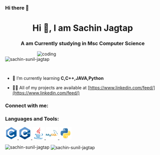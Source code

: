 ### Hi there 👋

<h1 align="center">Hi 👋, I am Sachin Jagtap</h1>
<h3 align="center">A am Currently studying in Msc Computer Science</h3>

<img align = "right" alt ="coding" width ="400" src="[https://www.google.com/url?sa=i&url=https%3A%2F%2Fprototypr.io%2Finspiration%2Flate-night-coding-by-afsal-dribbble&psig=AOvVaw1x1v3Q7QzyQAwGkTPhpqAB&ust=1691505281584000&source=images&cd=vfe&opi=89978449&ved=0CBEQjRxqFwoTCIi0orvjyoADFQAAAAAdAAAAABAI](https://www.google.com/imgres?imgurl=https%3A%2F%2Fmedia2.giphy.com%2Fmedia%2FlP8xu5t2DLGG045H8F%2Fgiphy.gif&tbnid=heNSQwKORMWQ6M&vet=12ahUKEwjp2Oms4sqAAxUFoWMGHV8TAbsQMygPegUIARDJAg..i&imgrefurl=https%3A%2F%2Fgiphy.com%2Fgifs%2Fhacktiv8-code-programming-programmer-lP8xu5t2DLGG045H8F&docid=vCBWIW-_TDrIhM&w=382&h=480&q=animated%20coding%20gif&ved=2ahUKEwjp2Oms4sqAAxUFoWMGHV8TAbsQMygPegUIARDJAg) ">

<p align="left"> <img src="https://komarev.com/ghpvc/?username=sachin-sunil-jagtap&label=Profile%20views&color=0e75b6&style=flat" alt="sachin-sunil-jagtap" /> </p>

<p align="left"> <a href="https://twitter.com/" target="blank"><img src="https://img.shields.io/twitter/follow/?logo=twitter&style=for-the-badge" alt="" /></a> </p>

- 🌱 I’m currently learning **C,C++,JAVA,Python**

- 👨‍💻 All of my projects are available at [https://www.linkedin.com/feed/](https://www.linkedin.com/feed/)

<h3 align="left">Connect with me:</h3>
<p align="left">
</p>

<h3 align="left">Languages and Tools:</h3>
<p align="left"> <a href="https://www.cprogramming.com/" target="_blank" rel="noreferrer"> <img src="https://raw.githubusercontent.com/devicons/devicon/master/icons/c/c-original.svg" alt="c" width="40" height="40"/> </a> <a href="https://www.w3schools.com/cpp/" target="_blank" rel="noreferrer"> <img src="https://raw.githubusercontent.com/devicons/devicon/master/icons/cplusplus/cplusplus-original.svg" alt="cplusplus" width="40" height="40"/> </a> <a href="https://www.java.com" target="_blank" rel="noreferrer"> <img src="https://raw.githubusercontent.com/devicons/devicon/master/icons/java/java-original.svg" alt="java" width="40" height="40"/> </a> <a href="https://www.mysql.com/" target="_blank" rel="noreferrer"> <img src="https://raw.githubusercontent.com/devicons/devicon/master/icons/mysql/mysql-original-wordmark.svg" alt="mysql" width="40" height="40"/> </a> <a href="https://www.python.org" target="_blank" rel="noreferrer"> <img src="https://raw.githubusercontent.com/devicons/devicon/master/icons/python/python-original.svg" alt="python" width="40" height="40"/> </a> </p>

<p><img align="left" src="https://github-readme-stats.vercel.app/api/top-langs?username=sachin-sunil-jagtap&show_icons=true&locale=en&layout=compact" alt="sachin-sunil-jagtap" /></p>

<p>&nbsp;<img align="center" src="https://github-readme-stats.vercel.app/api?username=sachin-sunil-jagtap&show_icons=true&locale=en" alt="sachin-sunil-jagtap" /></p>
